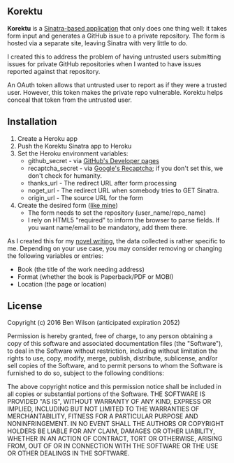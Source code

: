 ## Korektu

**Korektu** is a [Sinatra-based application](www.sinatrarb.com) that only does one thing well: it takes form input and generates a GitHub issue to a private repository. The form is hosted via a separate site, leaving Sinatra with very little to do.

I created this to address the problem of having untrusted users submitting issues for private GitHub repositories when I wanted to have issues reported against that repository.

An OAuth token allows that untrusted user to report as if they were a trusted user. However, this token makes the private repo vulnerable. Korektu helps conceal that token from the untrusted user.

## Installation

1. Create a Heroku app
2. Push the Korektu Sinatra app to Heroku
3. Set the Heroku environment variables:
    * github_secret - via [GitHub's Developer pages](https://developer.github.com/v3/oauth/)
    * recaptcha_secret - via [Google's Recaptcha](https://www.google.com/recaptcha/intro/index.html); if you don't set this, we don't check for humanity.
    * thanks_url - The redirect URL after form processing
    * noget_url - The redirect URL when somebody tries to GET Sinatra.
    * origin_url - The source URL for the form
4. Create the desired form ([like mine](http://www.dausha.net/korektu/bellicose))
    * The form needs to set the repository (user_name/repo_name) 
    * I rely on HTML5 "required" to inform the browser to parse fields. If you want name/email to be mandatory, add them there.

As I created this for my [novel writing](http://www.dausha.net), the data collected is rather specific to me. Depending on your use case, you may consider removing or changing the following variables or entries:

* Book (the title of the work needing address)
* Format (whether the book is Paperback/PDF or MOBI)
* Location (the page or location)

## License

Copyright (c) 2016 Ben Wilson (anticipated expiration 2052)

Permission is hereby granted, free of charge, to any person obtaining a copy of this software and associated documentation files (the "Software"), to deal in the Software without restriction, including without limitation the rights to use, copy, modify, merge, publish, distribute, sublicense, and/or sell copies of the Software, and to permit persons to whom the Software is furnished to do so, subject to the following conditions:

The above copyright notice and this permission notice shall be included in all copies or substantial portions of the Software. THE SOFTWARE IS PROVIDED "AS IS", WITHOUT WARRANTY OF ANY KIND, EXPRESS OR IMPLIED, INCLUDING BUT NOT LIMITED TO THE WARRANTIES OF MERCHANTABILITY, FITNESS FOR A PARTICULAR PURPOSE AND NONINFRINGEMENT. IN NO EVENT SHALL THE AUTHORS OR COPYRIGHT HOLDERS BE LIABLE FOR ANY CLAIM, DAMAGES OR OTHER LIABILITY, WHETHER IN AN ACTION OF CONTRACT, TORT OR OTHERWISE, ARISING FROM, OUT OF OR IN CONNECTION WITH THE SOFTWARE OR THE USE OR OTHER DEALINGS IN THE SOFTWARE.